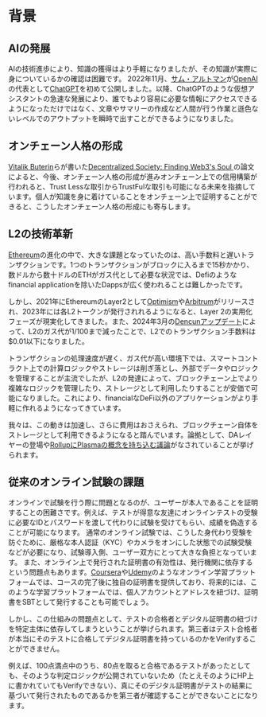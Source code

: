 # 背景

## AIの発展
AIの技術進歩により、知識の獲得はより手軽になりましたが、その知識が実際に身についているかの確認は困難です。
2022年11月、[サム・アルトマン](https://x.com/sama)が[OpenAI](https://openai.com/)の代表として[ChatGPT](https://chat.openai.com/)を初めて公開しました。以降、ChatGPTのような仮想アシスタントの急速な発展により、誰でもより容易に必要な情報にアクセスできるようになっただけではなく、文章やサマリーの作成など人間が行う作業と遜色ないレベルでのアウトプットを瞬時で出すことができるようになりました。

## オンチェーン人格の形成
[Vitalik Buterin](https://x.com/VitalikButerin)らが書いた[Decentralized Society: Finding Web3's Soul
](https://papers.ssrn.com/sol3/papers.cfm?abstract_id=4105763)の論文によると、今後、オンチェーン人格の形成が進みオンチェーン上での信用構築が行われると、Trust Lessな取引からTrustFulな取引も可能になる未来を指摘しています。個人が知識を身に着けていることをオンチェーン上で証明することができると、こうしたオンチェーン人格の形成にも寄与します。

## L2の技術革新
[Ethereum](https://ethereum.org/)の進化の中で、大きな課題となっていたのは、高い手数料と遅いトランザクションです。1つのトランザクションがブロックに入るまで15秒かかり、数ドルから数十ドルのETHがガス代として必要な状況では、Defiのようなfinancial applicationを除いたDappsが広く使われることは難しかったです。

しかし、2021年にEthereumのLayer2として[Optimism](https://www.optimism.io/)や[Arbitrum](https://arbitrum.io/)がリリースされ、2023年には各L2トークンが発行されれるようになると、Layer 2の実用化フェーズが現実化してきました。また、2024年3月の[Dencunアップデート](https://ethereum.org/en/roadmap/dencun/)によって、L2のガス代が1/100まで減ったことで、L2でのトランザクション手数料は$0.01以下になりました。

トランザクションの処理速度が遅く、ガス代が高い環境下では、スマートコントラクト上での計算ロジックやストレージは削ぎ落とし、外部でデータやロジックを管理することが主流でしたが、L2の発達によって、ブロックチェーン上でより複雑なロジックを管理したり、ストレージとして利用したりすることが安価で可能になりました。これにより、financialなDeFi以外のアプリケーションがより手軽に作れるようになってきています。

我々は、この動きは加速し、さらに費用はおさえられ、ブロックチェーン自体をストレージとして利用できるようになると踏んでいます。論拠として、DAレイヤーの登場や[RollupにPlasmaの概念を持ち込む議論](https://vitalik.eth.limo/general/2023/11/14/neoplasma.html)がなされていることが挙げられます。

## 従来のオンライン試験の課題
オンラインで試験を行う際に問題となるのが、ユーザーが本人であることを証明することの困難さです。例えば、テストが得意な友達にオンラインテストの受験に必要なIDとパスワードを渡して代わりに試験を受けてもらい、成績を偽造することが可能になります。
通常のオンライン試験では、こうした身代わり受験を防ぐために、厳格な本人認証（KYC）やカメラをオンにした状態での試験受験などが必要になり、試験導入側、ユーザー双方にとって大きな負担となっています。
また、オンライン上で発行された証明書の有効性は、発行機関に依存するという問題点もあります。[Coursera](https://www.coursera.org/)や[Udemy](https://www.udemy.com/)のようなオンライン学習プラットフォームでは、コースの完了後に独自の証明書を提供しており、将来的には、このような学習プラットフォームでは、個人アカウントとアドレスを紐づけ、証明書をSBTとして発行することも可能でしょう。

しかし、この仕組みの問題点として、テストの合格者とデジタル証明書の紐づけを特定主体に依存してしまうということが挙げられます。第三者はテスト合格者が本当にそのテストに合格してデジタル証明書を持っているのかをVerifyすることができません。

例えば、100点満点中のうち、80点を取ると合格であるテストがあったとしても、そのような判定ロジックが公開されていないため（たとえそのようにHP上に書かれていてもVerifyできない）、真にそのデジタル証明書がテストの結果に基づいて発行されたものであるかを第三者が確認することができないことになります。
